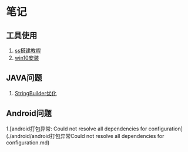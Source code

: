 # 笔记

## 工具使用

1. [ss搭建教程](./ss搭建教程.md)
1. [win10安装](./win10安装.md)

## JAVA问题
1. [StringBuilder优化](./java/StringBuilder.md)

## Android问题
1.[android打包异常: Could not resolve all dependencies for configuration](./android/android打包异常Could not resolve all dependencies for configuration.md)